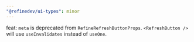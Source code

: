 ```yaml
---
"@refinedev/ui-types": minor
---
```


feat: `meta` is deprecated from `RefineRefreshButtonProps`. `<RefreshButton />` will use `useInvalidates` instead of `useOne`.
